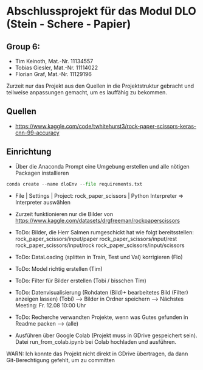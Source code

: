 # Abschlussprojekt für das Modul DLO (Stein - Schere - Papier)

## Group 6:
* Tim Keinoth, Mat.-Nr. 11134557
* Tobias Giesler, Mat.-Nr. 11114022
* Florian Graf, Mat.-Nr. 11129196

Zurzeit nur das Projekt aus den Quellen in die Projektstruktur gebracht und teilweise anpassungen gemacht, um es lauffähig zu bekommen.



## Quellen
* https://www.kaggle.com/code/twhitehurst3/rock-paper-scissors-keras-cnn-99-accuracy

## Einrichtung

* Über die Anaconda Prompt eine Umgebung erstellen und alle nötigen Packagen installieren
```python
conda create --name dloEnv --file requirements.txt
```

* File | Settings | Project: rock_paper_scissors | Python Interpreter => Interpreter auswählen

* Zurzeit funktionieren nur die Bilder von https://www.kaggle.com/datasets/drgfreeman/rockpaperscissors
* ToDo: Bilder, die Herr Salmen rumgeschickt hat wie folgt bereitsstellen:
rock_paper_scissors/input/paper
rock_paper_scissors/input/rest
rock_paper_scissors/input/rock
rock_paper_scissors/input/scissors
* ToDo: DataLoading (splitten in Train, Test und Val) korrigieren (Flo)
* ToDo: Model richtig erstellen (Tim)
* ToDo: Filter für Bilder erstellen (Tobi / bisschen Tim)
* ToDo: Datenvisualisierung (Rohdaten (Bild)+ bearbeitetes Bild (Filter) anzeigen lassen) (Tobi)
--> Bilder in Ordner speichern
--> Nächstes Meeting: Fr. 12.08 10:00 Uhr

* ToDo: Recherche verwandten Projekte, wenn was Gutes gefunden in Readme packen --> (alle)


* Ausführen über Google Colab (Projekt muss in GDrive gespeichert sein). 
Datei run_from_colab.ipynb bei Colab hochladen und ausführen.

WARN: Ich konnte das Projekt nicht direkt in GDrive übertragen, da dann Git-Berechtigung gefehlt, um zu committen
